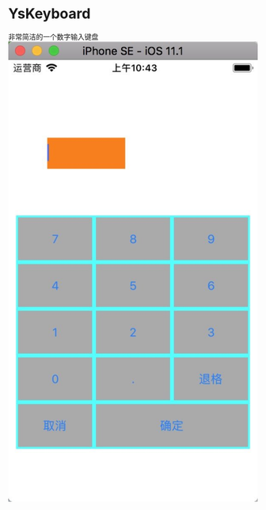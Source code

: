 # YsKeyboard
非常简洁的一个数字输入键盘
 ![image](https://github.com/xiaoyishan/YsKeyboard/blob/master/view.jpg)
